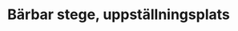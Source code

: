 ---
title: 'Bärbar stege, uppställningsplats'
symbol_image: '/images/symbols/insats/13.svg'
weight: 13
card: true
card_color: 'bg-symbol-red'
---